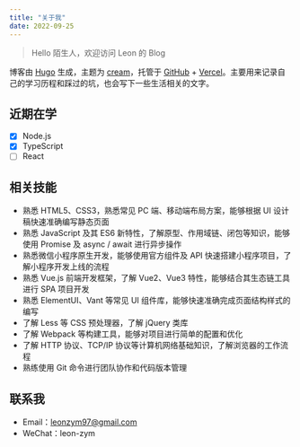 ```yaml
---
title: "关于我"
date: 2022-09-25
---
```


> Hello 陌生人，欢迎访问 Leon 的 Blog

博客由 [Hugo](https://gohugo.io/) 生成，主题为 [cream](https://github.com/Leon-zym/hugo-theme-cream)，托管于 [GitHub](https://github.com/) + [Vercel](https://vercel.com/)。主要用来记录自己的学习历程和踩过的坑，也会写下一些生活相关的文字。

## 近期在学

- [x] Node.js
- [x] TypeScript
- [ ] React

## 相关技能

- 熟悉 HTML5、CSS3，熟悉常见 PC 端、移动端布局方案，能够根据 UI 设计稿快速准确编写静态页面
- 熟悉 JavaScript 及其 ES6 新特性，了解原型、作用域链、闭包等知识，能够使用 Promise 及 async / await 进行异步操作
- 熟悉微信小程序原生开发，能够使用官方组件及 API 快速搭建小程序项目，了解小程序开发上线的流程
- 熟悉 Vue.js 前端开发框架，了解 Vue2、Vue3 特性，能够结合其生态链工具进行 SPA 项目开发
- 熟悉 ElementUI、Vant 等常见 UI 组件库，能够快速准确完成页面结构样式的编写
- 了解 Less 等 CSS 预处理器，了解 jQuery 类库
- 了解 Webpack 等构建工具，能够对项目进行简单的配置和优化
- 了解 HTTP 协议、TCP/IP 协议等计算机网络基础知识，了解浏览器的工作流程
- 熟练使用 Git 命令进行团队协作和代码版本管理

## 联系我

- Email：[leonzym97@gmail.com](mailto:leonzym97@gmail.com)
- WeChat：leon-zym
